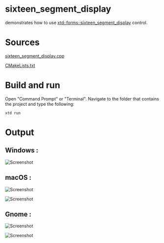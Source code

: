 # sixteen_segment_display

demonstrates how to use [xtd::forms::sixteen_segment_display](../../../src/xtd_forms/include/xtd/forms/sixteen_segment_display.hpp) control.

# Sources

[sixteen_segment_display.cpp](sixteen_segment_display.cpp)

[CMakeLists.txt](CMakeLists.txt)

# Build and run

Open "Command Prompt" or "Terminal". Navigate to the folder that contains the project and type the following:

```shell
xtd run
```

# Output

## Windows :

![Screenshot](../../../docs/pictures/examples/sixteen_segment_display_w.png)

## macOS :

![Screenshot](../../../docs/pictures/examples/sixteen_segment_display_m.png)

![Screenshot](../../../docs/pictures/examples/sixteen_segment_display_md.png)

## Gnome :

![Screenshot](../../../docs/pictures/examples/sixteen_segment_display_g.png)

![Screenshot](../../../docs/pictures/examples/sixteen_segment_display_gd.png)
